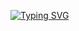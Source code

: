 [![Typing SVG](https://readme-typing-svg.demolab.com?font=Rubik+Vinyl&weight=900&size=35&pause=1000&color=F7541F&width=435&lines=Welcome+to+hyeokkiyaa)](https://git.io/typing-svg)

